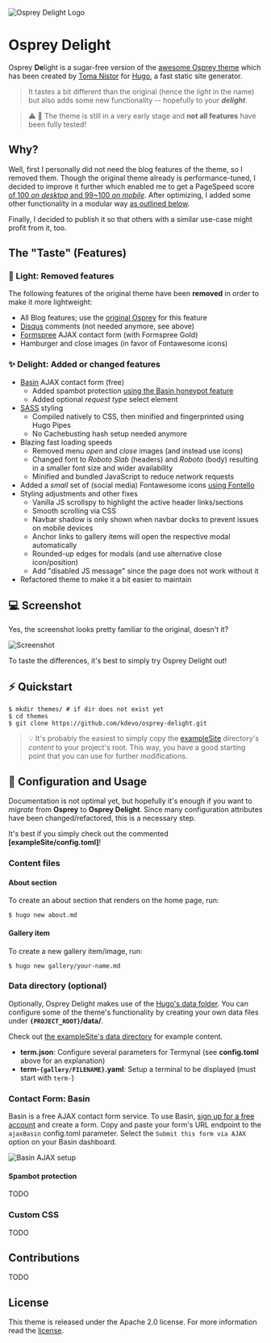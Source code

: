 ![Osprey Delight Logo](https://raw.githubusercontent.com/kdevo/osprey-delight/master/images/osprey-delight-logo.png)

# Osprey **De**light
Osprey **De**light is a sugar-free version of the [awesome Osprey theme](https://github.com/tomanistor/osprey) which has been created by [Toma Nistor](https://tomanistor.com/) for [Hugo](https://gohugo.io/), a fast static site generator.

> It tastes a bit different than the original (hence the *light* in the name) but also adds some new functionality -- hopefully to your ***delight***.

> :warning: :construction: The theme is still in a very early stage and **not all features** have been fully tested!

## Why?
Well, first I personally did not need the blog features of the theme, so I removed them.
Though the original theme already is performance-tuned, I decided to improve it further which enabled me to get a PageSpeed score [of 100 *on desktop* and 99~100 *on mobile*](https://developers.google.com/speed/pagespeed/insights/?url=https%3A%2F%2Fkdevo.github.io). After optimizing, I added some other functionality in a modular way [as outlined below](#the-taste-features).

Finally, I decided to publish it so that others with a similar use-case might profit from it, too.

## The "Taste" (Features)

### :low_brightness: Light: **Removed** features

The following features of the original theme have been **removed** in order to make it more lightweight:

- All Blog features; use the [original Osprey](https://github.com/tomanistor/osprey) for this feature
- [Disqus](https://disqus.com) comments (not needed anymore, see above)
- [Formspree](https://formspree.io) AJAX contact form (with Formspree Gold)
- Hamburger and close images (in favor of Fontawesome icons)

### :sparkles: Delight: **Added** or **changed** features

* [Basin](https://usebasin.com/) AJAX contact form (free)
  * Added spambot protection [using the Basin honeypot feature](https://usebasin.com/docs/features/spam-filtering)
  * Added optional *request type* select element
* [SASS](http://sass-lang.com/) styling
  * Compiled natively to CSS, then minified and fingerprinted using Hugo Pipes
  * No Cachebusting hash setup needed anymore
* Blazing fast loading speeds
  * Removed menu *open* and *close* images (and instead use icons)
  * Changed font to *Roboto Slab* (headers) and *Roboto* (body) resulting in a smaller font size and wider availability
  * Minified and bundled JavaScript to reduce network requests
* Added a *small* set of (social media) Fontawesome icons [using Fontello](http://fontello.com/)
* Styling adjustments and other fixes
  * Vanilla JS scrollspy to highlight the active header links/sections
  * Smooth scrolling via CSS
  * Navbar shadow is only shown when navbar docks to prevent issues on mobile devices
  * Anchor links to gallery items will open the respective modal automatically
  * Rounded-up edges for modals (and use alternative close icon/position)
  * Add "disabled JS message" since the page does not work without it
* Refactored theme to make it a bit easier to maintain

## :computer: Screenshot

Yes, the screenshot looks pretty familiar to the original, doesn't it?

![Screenshot](https://raw.githubusercontent.com/kdevo/osprey-delight/master/images/tn.png)

To taste the differences, it's best to simply try Osprey Delight out!

## :zap: Quickstart

```console
$ mkdir themes/ # if dir does not exist yet
$ cd themes
$ git clone https://github.com/kdevo/osprey-delight.git
```

> :bulb: It's probably the easiest to simply copy the [exampleSite](/exampleSite) directory's *content* to your project's root.
> This way, you have a good starting point that you can use for further modifications.

## :wrench: Configuration and Usage

Documentation is not optimal yet, but hopefully it's enough if you want to *migrate* from **Osprey** to **Osprey Delight**.
Since many configuration attributes have been changed/refactored, this is a necessary step.

It's best if you simply check out the commented **[exampleSite/config.toml]**!

### Content files

#### About section
To create an about section that renders on the home page, run:

```console
$ hugo new about.md
```

#### Gallery item

To create a new gallery item/image, run:

```console
$ hugo new gallery/your-name.md
```

### Data directory (optional)

Optionally, Osprey Delight makes use of the [Hugo's data folder](https://gohugo.io/templates/data-templates/#the-data-folder).
You can configure some of the theme's functionality by creating your own data files under **`{PROJECT_ROOT}`/data/**.

Check out [the exampleSite's data directory](/exampleSite/data/) for example content.

- **term.json**: Configure several parameters for Termynal (see **config.toml** above for an explanation)
- **term-`{gallery/FILENAME}`.yaml**: Setup a terminal to be displayed (must start with `term-`)

### Contact Form: Basin

Basin is a free AJAX contact form service. To use Basin, [sign up for a free account](https://usebasin.com/users/sign_up) and create a form. Copy and paste your form's URL endpoint to the `ajaxBasin` config.toml parameter. Select the `Submit this form via AJAX` option on your Basin dashboard.

![Basin AJAX setup](https://raw.githubusercontent.com/kdevo/osprey-delight/master/images/basin-ajax-setup.png)

#### Spambot protection

TODO

### Custom CSS

TODO

## Contributions

TODO

## License
This theme is released under the Apache 2.0 license. For more information read the [license](https://github.com/kdevo/osprey-delight/blob/master/LICENSE.md).
